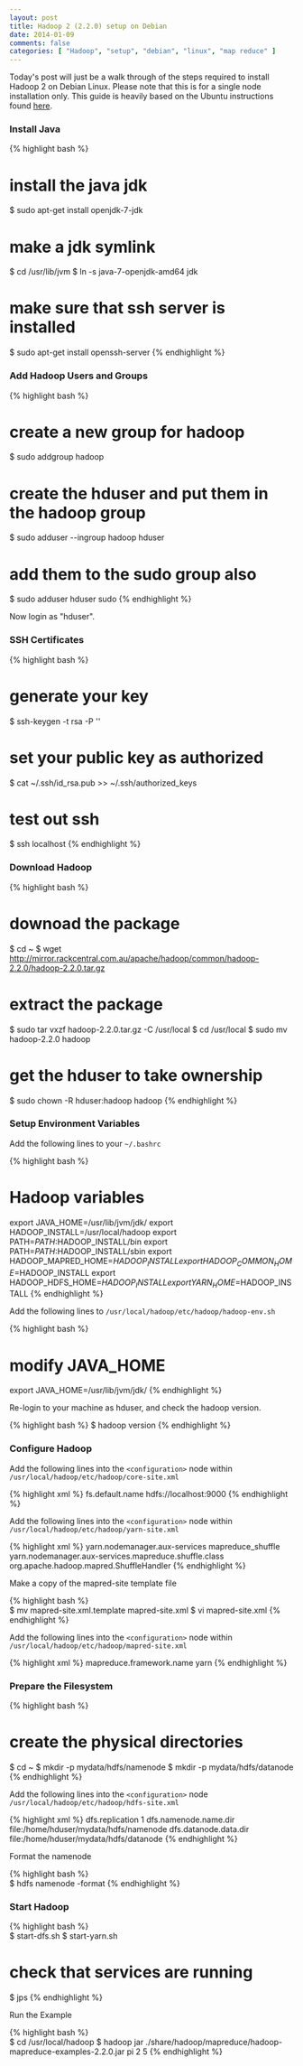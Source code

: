 ```yaml
---
layout: post
title: Hadoop 2 (2.2.0) setup on Debian
date: 2014-01-09
comments: false
categories: [ "Hadoop", "setup", "debian", "linux", "map reduce" ]
---
```


Today's post will just be a walk through of the steps required to install Hadoop 2 on Debian Linux. Please note that this is for a single node installation only. This guide is heavily based on the Ubuntu instructions found [here](http://codesfusion.blogspot.com.au/2013/10/setup-hadoop-2x-220-on-ubuntu.html).

### Install Java

{% highlight bash %}	
# install the java jdk
$ sudo apt-get install openjdk-7-jdk
 
# make a jdk symlink
$ cd /usr/lib/jvm
$ ln -s java-7-openjdk-amd64 jdk
 
# make sure that ssh server is installed
$ sudo apt-get install openssh-server
{% endhighlight %}

### Add Hadoop Users and Groups

{% highlight bash %}	
# create a new group for hadoop
$ sudo addgroup hadoop
 
# create the hduser and put them in the hadoop group
$ sudo adduser --ingroup hadoop hduser
 
# add them to the sudo group also
$ sudo adduser hduser sudo
{% endhighlight %}

Now login as "hduser".

### SSH Certificates

{% highlight bash %}	
# generate your key
$ ssh-keygen -t rsa -P ''
 
# set your public key as authorized
$ cat ~/.ssh/id_rsa.pub >> ~/.ssh/authorized_keys
 
# test out ssh
$ ssh localhost
{% endhighlight %}

### Download Hadoop

{% highlight bash %}	
# downoad the package
$ cd ~
$ wget http://mirror.rackcentral.com.au/apache/hadoop/common/hadoop-2.2.0/hadoop-2.2.0.tar.gz
 
# extract the package
$ sudo tar vxzf hadoop-2.2.0.tar.gz -C /usr/local
$ cd /usr/local
$ sudo mv hadoop-2.2.0 hadoop
 
# get the hduser to take ownership
$ sudo chown -R hduser:hadoop hadoop
{% endhighlight %}

### Setup Environment Variables

Add the following lines to your `~/.bashrc`

{% highlight bash %}
# Hadoop variables
export JAVA_HOME=/usr/lib/jvm/jdk/
export HADOOP_INSTALL=/usr/local/hadoop
export PATH=$PATH:$HADOOP_INSTALL/bin
export PATH=$PATH:$HADOOP_INSTALL/sbin
export HADOOP_MAPRED_HOME=$HADOOP_INSTALL
export HADOOP_COMMON_HOME=$HADOOP_INSTALL
export HADOOP_HDFS_HOME=$HADOOP_INSTALL
export YARN_HOME=$HADOOP_INSTALL
{% endhighlight %}

Add the following lines to `/usr/local/hadoop/etc/hadoop/hadoop-env.sh`

{% highlight bash %}
# modify JAVA_HOME
export JAVA_HOME=/usr/lib/jvm/jdk/
{% endhighlight %}

Re-login to your machine as hduser, and check the hadoop version.

{% highlight bash %}
$ hadoop version
{% endhighlight %}

### Configure Hadoop

Add the following lines into the `<configuration>` node within `/usr/local/hadoop/etc/hadoop/core-site.xml`

{% highlight xml %}
<property>
   <name>fs.default.name</name>
   <value>hdfs://localhost:9000</value>
</property>
{% endhighlight %}

Add the following lines into the `<configuration>` node within `/usr/local/hadoop/etc/hadoop/yarn-site.xml`

{% highlight xml %}
<property>
   <name>yarn.nodemanager.aux-services</name>
   <value>mapreduce_shuffle</value>
</property>
<property>
   <name>yarn.nodemanager.aux-services.mapreduce.shuffle.class</name>
   <value>org.apache.hadoop.mapred.ShuffleHandler</value>
</property>
{% endhighlight %}

Make a copy of the mapred-site template file

{% highlight bash %}	
$ mv mapred-site.xml.template mapred-site.xml
$ vi mapred-site.xml
{% endhighlight %}

Add the following lines into the `<configuration>` node within `/usr/local/hadoop/etc/hadoop/mapred-site.xml`

{% highlight xml %}
<property>
   <name>mapreduce.framework.name</name>
   <value>yarn</value>
</property>
{% endhighlight %}

### Prepare the Filesystem

{% highlight bash %}	
# create the physical directories
$ cd ~
$ mkdir -p mydata/hdfs/namenode
$ mkdir -p mydata/hdfs/datanode
{% endhighlight %}

Add the following lines into the `<configuration>` node `/usr/local/hadoop/etc/hadoop/hdfs-site.xml`

{% highlight xml %}
<property>
   <name>dfs.replication</name>
   <value>1</value>
 </property>
 <property>
   <name>dfs.namenode.name.dir</name>
   <value>file:/home/hduser/mydata/hdfs/namenode</value>
 </property>
 <property>
   <name>dfs.datanode.data.dir</name>
   <value>file:/home/hduser/mydata/hdfs/datanode</value>
 </property>
{% endhighlight %}

Format the namenode

{% highlight bash %}	
$ hdfs namenode -format
{% endhighlight %}

### Start Hadoop

{% highlight bash %}	
$ start-dfs.sh
$ start-yarn.sh
 
# check that services are running
$ jps
{% endhighlight %}

Run the Example

{% highlight bash %}	
$ cd /usr/local/hadoop
$ hadoop jar ./share/hadoop/mapreduce/hadoop-mapreduce-examples-2.2.0.jar pi 2 5
{% endhighlight %}
